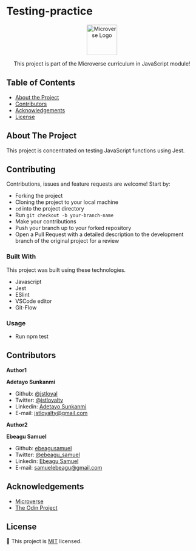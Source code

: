 # Testing-practice

<!--
*** Thanks for checking out this README Template. If you have a suggestion that would
*** make this better, please fork the repo and create a pull request or simply open
*** an issue with the tag "enhancement".
*** Thanks again! Now go create something AMAZING! :D
-->

<!-- PROJECT SHIELDS -->

<p align="center">
  <a href="https://github.com/jstloyal/Testing-practice">
    <img src="img/microverse.png" alt="Microverse Logo" width="80" height="80">
  </a>

  <p align="center">
    This project is part of the Microverse curriculum in JavaScript module!
  </p>
</p>

<!-- TABLE OF CONTENTS -->

## Table of Contents

- [About the Project](#about-the-project)
- [Contributors](#contributors)
- [Acknowledgements](#acknowledgements)
- [License](#license)

## About The Project

This project is concentrated on testing JavaScript functions using Jest.


## Contributing

Contributions, issues and feature requests are welcome! Start by:

- Forking the project
- Cloning the project to your local machine
- `cd` into the project directory
- Run `git checkout -b your-branch-name`
- Make your contributions
- Push your branch up to your forked repository
- Open a Pull Request with a detailed description to the development branch of the original project for a review

### Built With

This project was built using these technologies.

- Javascript
- Jest
- ESlint
- VSCode editor
- Git-Flow

### Usage

- Run npm test

## Contributors

**Author1**

​**Adetayo Sunkanmi**

- Github: [@jstloyal](https://github.com/jstloyal)
- Twitter: [@jstloyalty](https://twitter.com/jstloyalty)
- Linkedin: [Adetayo Sunkanmi](https://www.linkedin.com/in/jstloyalty)
- E-mail: jstloyalty@gmail.com

**Author2**

**Ebeagu Samuel**

- Github: [ebeagusamuel](https://github.com/ebeagusamuel)
- Twitter: [@ebeagu_samuel](https://twitter.com/ebeagu_samuel)
- Linkedin: [Ebeagu Samuel](https://www.linkedin.com/in/ebeagusamuel)
- E-mail: samuelebeagu@gmail.com

<!-- ACKNOWLEDGEMENTS -->

## Acknowledgements

- [Microverse](https://www.microverse.org/)
- [The Odin Project](https://www.theodinproject.com/)

## License

📝
This project is [MIT](https://opensource.org/licenses/MIT) licensed.
